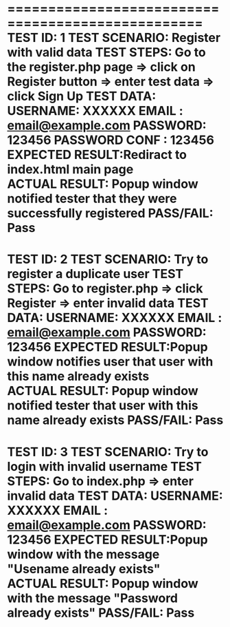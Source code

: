 ==================================================
TEST ID:        1
TEST SCENARIO:  Register with valid data
TEST STEPS:     Go to the register.php page => click on Register button => enter test data => click Sign Up
TEST DATA:      USERNAME: XXXXXX
                EMAIL   : email@example.com
                PASSWORD: 123456
                PASSWORD CONF : 123456
EXPECTED RESULT:Rediract to index.html main page  
ACTUAL RESULT:  Popup window notified tester that they were successfully registered
PASS/FAIL:      Pass 
==================================================
TEST ID:        2
TEST SCENARIO:  Try to register a duplicate user
TEST STEPS:     Go to register.php => click Register => enter invalid data
TEST DATA:      USERNAME: XXXXXX
                EMAIL   : email@example.com
                PASSWORD: 123456
EXPECTED RESULT:Popup window notifies user that user with this name already exists  
ACTUAL RESULT:  Popup window notified tester that user with this name already exists 
PASS/FAIL:      Pass
==================================================
TEST ID:        3
TEST SCENARIO:  Try to login with invalid username
TEST STEPS:     Go to index.php => enter invalid data
TEST DATA:      USERNAME: XXXXXX
                EMAIL   : email@example.com
                PASSWORD: 123456
EXPECTED RESULT:Popup window with the message "Usename already exists"  
ACTUAL RESULT:  Popup window with the message "Password already exists" 
PASS/FAIL:      Pass
==================================================